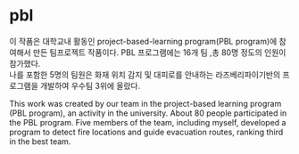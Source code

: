 # pbl

이 작품은 대학교내 활동인 project-based-learning program(PBL program)에 참여해서 만든 팀프로젝트 작품이다.
PBL 프로그램에는 16개 팀 ,총 80명 정도의 인원이 참가했다.  
나를 포함한 5명의 팀원은 화재 위치 감지 및 대피로를 안내하는 라즈베리파이기반의 프로그램을 개발하여 우수팀 3위에 올랐다.

This work was created by our team in the project-based learning program (PBL program), an activity in the university.
About 80 people participated in the PBL program.
Five members of the team, including myself, developed a program to detect fire locations and guide evacuation routes, ranking third in the best team.
